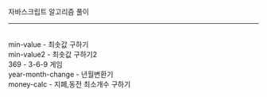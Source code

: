 자바스크립트 알고리즘 풀이<hr><br>
min-value - 최솟값 구하기<br>
min-value2 - 최솟값 구하기2<br>
369 - 3-6-9 게임 <br>
year-month-change - 년월변환기<br>
money-calc - 지폐,동전 최소개수 구하기<br>